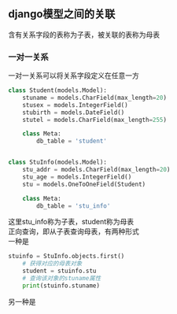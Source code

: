 ## django模型之间的关联  
含有关系字段的表称为子表，被关联的表称为母表
### 一对一关系  
一对一关系可以将关系字段定义在任意一方  
```python
class Student(models.Model):
    stuname = models.CharField(max_length=20)
    stusex = models.IntegerField()
    stubirth = models.DateField()
    stutel = models.CharField(max_length=255)

    class Meta:
        db_table = 'student'


class StuInfo(models.Model):
    stu_addr = models.CharField(max_length=20)
    stu_age = models.IntegerField()
    stu = models.OneToOneField(Student)

    class Meta:
        db_table = 'stu_info'
```  
这里stu_info称为子表，student称为母表  
正向查询，即从子表查询母表，有两种形式  
一种是  
```python  
stuinfo = StuInfo.objects.first()
    # 获得对应的母表对象
    student = stuinfo.stu
    # 查询该对象的stuname属性
    print(stuinfo.stuname)
```  
另一种是
```python

```

